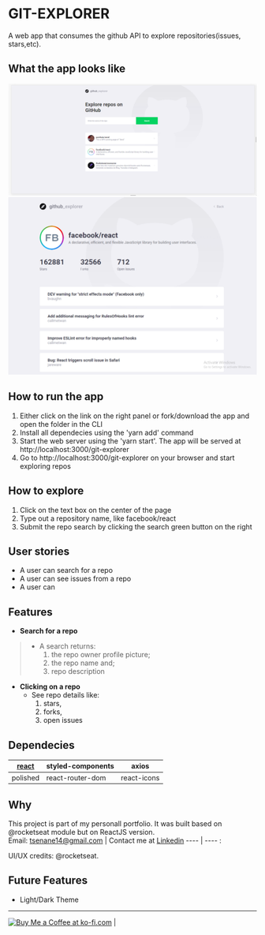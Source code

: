 # GIT-EXPLORER
A web app that consumes the github API to explore repositories(issues, stars,etc).

## What the app looks like
![banner](https://github.com/paichato/git-explorer/blob/main/git-explorer-preview.PNG)
![banner](https://github.com/paichato/git-explorer/blob/main/preview%20git-explorer2.PNG)

## How to run the app
1. Either click on the link on the right panel or fork/download the app and open the folder in the CLI
2. Install all dependecies using the 'yarn add' command
3. Start the web server using the 'yarn start'. The app will be served at http://localhost:3000/git-explorer
4. Go to http://localhost:3000/git-explorer on your browser and start exploring repos

## How to explore
1. Click on the text box on the center of the page
2. Type out a repository name, like facebook/react
3. Submit the repo search by clicking the search green button on the right

## User stories
- A user can search for a repo
- A user can see issues from a repo
- A user can 

## Features
 - **Search for a repo**
>   - A search returns:
>     1. the repo owner profile picture;
>     2. the repo name and; 
>     3. repo description
    
- **Clicking on a repo**
  - See repo details like:
    1. stars,
    2. forks,
    3. open issues
    
## Dependecies
[react](https://github.com/facebook/react)|styled-components|axios
---|---|---
polished|react-router-dom|react-icons

## Why
This project is part of my personall portfolio. It was built based on @rocketseat module but on ReactJS version.<br/>
Email: tsenane14@gmail.com | Contact me at [Linkedin](https://www.linkedin.com/in/marlon-d-jesus-6874271ab/) 
---- | ----
:

UI/UX credits: @rocketseat.

## Future Features
- Light/Dark Theme

---

<a href='https://ko-fi.com/D1D63F21Y' target='_blank'><img height='36' style='border:0px;height:36px;' src='https://cdn.ko-fi.com/cdn/kofi2.png?v=2' border='0' alt='Buy Me a Coffee at ko-fi.com' /></a> | 
 
